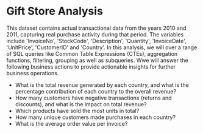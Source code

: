 # Gift Store Analysis

This dataset contains actual transactional data from the years 2010 and 2011, capturing real purchase activity during that period. The variables include 'InvoiceNo', 'StockCode', 'Description', 'Quantity', 'InvoiceDate', 'UnitPrice', 'CustomerID' and 'Country'. In this analysis, we will over a range of SQL queries like Common Table Expressions (CTEs), aggregation functions, filtering, grouping as well as subqueries. Wwe will answer the following business actions to provide actionable insights for further business operations.

- What is the total revenue generated by each country, and what is the percentage contribution of each country to the overall revenue?
- How many customers have negative transactions (returns and discounts), and what is the impact on total revenue?
- Which products have sold the most units in total?
- How many unique customers made purchases in each country?
- What is the average order value per invoice?
